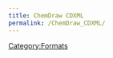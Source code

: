 ```yaml
---
title: ChemDraw CDXML
permalink: /ChemDraw_CDXML/
---
```


[Category:Formats](/Category:Formats "wikilink")